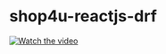 # shop4u-reactjs-drf
[![Watch the video](https://i.imgur.com/vKb2F1B.png)](https://drive.google.com/file/d/1hy2rhCA7hpMtXJiCFPkWx8S8rJsbJ_W9/view?usp=sharing)
